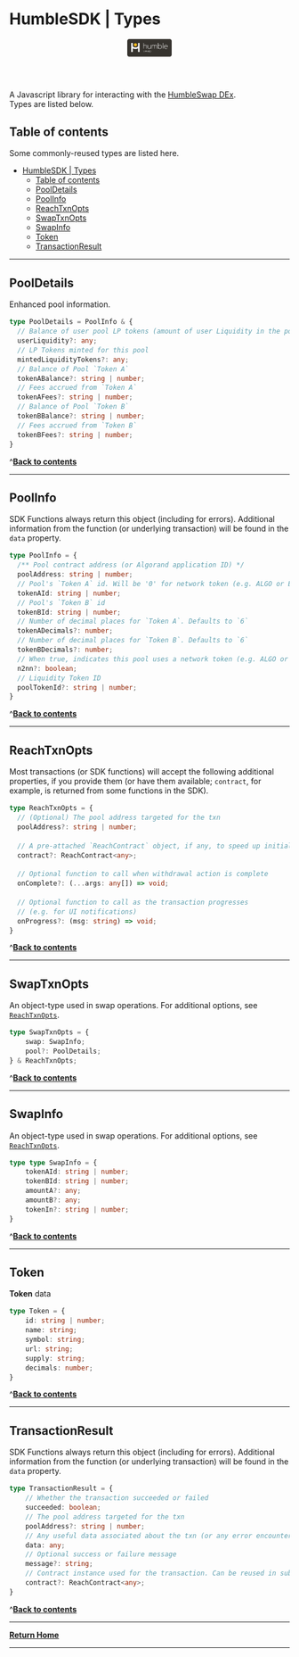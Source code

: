 # HumbleSDK | Types

<header>
  <img src="./logo-white.svg" width="80" height="auto">
</header>

A Javascript library for interacting with the [HumbleSwap DEx](https://app.humble.sh).\
Types are listed below.

## Table of contents
Some commonly-reused types are listed here. 
- [HumbleSDK | Types](#humblesdk--types)
  - [Table of contents](#table-of-contents)
  - [PoolDetails](#pooldetails)
  - [PoolInfo](#poolinfo)
  - [ReachTxnOpts](#reachtxnopts)
  - [SwapTxnOpts](#swaptxnopts)
  - [SwapInfo](#swapinfo)
  - [Token](#token)
  - [TransactionResult](#transactionresult)

--- 

## PoolDetails 
Enhanced pool information.
```typescript
type PoolDetails = PoolInfo & {
  // Balance of user pool LP tokens (amount of user Liquidity in the pool) 
  userLiquidity?: any;
  // LP Tokens minted for this pool 
  mintedLiquidityTokens?: any;
  // Balance of Pool `Token A` 
  tokenABalance?: string | number;
  // Fees accrued from `Token A` 
  tokenAFees?: string | number;
  // Balance of Pool `Token B` 
  tokenBBalance?: string | number;
  // Fees accrued from `Token B` 
  tokenBFees?: string | number;
}
```
^[**Back to contents**](#table-of-contents)

---

## PoolInfo
SDK Functions always return this object (including for errors). Additional information from the function (or underlying transaction) will be found in the `data` property.
```typescript
type PoolInfo = {
  /** Pool contract address (or Algorand application ID) */
  poolAddress: string | number;
  // Pool's `Token A` id. Will be '0' for network token (e.g. ALGO or ETH)
  tokenAId: string | number;
  // Pool's `Token B` id
  tokenBId: string | number;
  // Number of decimal places for `Token A`. Defaults to `6`
  tokenADecimals?: number;
  // Number of decimal places for `Token B`. Defaults to `6`
  tokenBDecimals?: number;
  // When true, indicates this pool uses a network token (e.g. ALGO or ETH)
  n2nn?: boolean;
  // Liquidity Token ID
  poolTokenId?: string | number;
}
```
^[**Back to contents**](#table-of-contents)

---

## ReachTxnOpts
Most transactions (or SDK functions) will accept the following additional properties, if you provide them (or have them available; `contract`, for example, is returned from some functions in the SDK).
```typescript
type ReachTxnOpts = {
  // (Optional) The pool address targeted for the txn 
  poolAddress?: string | number;
  
  // A pre-attached `ReachContract` object, if any, to speed up initialization 
  contract?: ReachContract<any>;
  
  // Optional function to call when withdrawal action is complete 
  onComplete?: (...args: any[]) => void;

  // Optional function to call as the transaction progresses
  // (e.g. for UI notifications) 
  onProgress?: (msg: string) => void;
}
```
^[**Back to contents**](#table-of-contents)

---

## SwapTxnOpts
An object-type used in swap operations. For additional options, see [`ReachTxnOpts`](#reachtxnopts).
```typescript
type SwapTxnOpts = {
    swap: SwapInfo;
    pool?: PoolDetails;
} & ReachTxnOpts;
```
^[**Back to contents**](#table-of-contents)

---

## SwapInfo
An object-type used in swap operations. For additional options, see [`ReachTxnOpts`](#reachtxnopts).
```typescript
type type SwapInfo = {
    tokenAId: string | number;
    tokenBId: string | number;
    amountA?: any;
    amountB?: any;
    tokenIn?: string | number;
}
```
^[**Back to contents**](#table-of-contents)

---

## Token
**Token** data
```typescript
type Token = {
    id: string | number;
    name: string;
    symbol: string;
    url: string;
    supply: string;
    decimals: number;
}
```
^[**Back to contents**](#table-of-contents)

---

## TransactionResult
SDK Functions always return this object (including for errors). Additional information from the function (or underlying transaction) will be found in the `data` property.
```typescript
type TransactionResult = {
    // Whether the transaction succeeded or failed 
    succeeded: boolean;
    // The pool address targeted for the txn 
    poolAddress?: string | number;
    // Any useful data associated about the txn (or any error encountered) 
    data: any;
    // Optional success or failure message 
    message?: string;
    // Contract instance used for the transaction. Can be reused in subsequent calls. 
    contract?: ReachContract<any>;
}
```

^[**Back to contents**](#table-of-contents)

---

[**Return Home**](./README.md)

---

